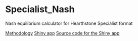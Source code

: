 # Specialist_Nash
Nash equilibrium calculator for Hearthstone Specialist format

[Methodology](https://github.com/naturewillconfess/Specialist_Nash/blob/master/Specialist.pdf)
[Shiny app](https://bruh.shinyapps.io/bruh)
[Source code for the Shiny app](https://github.com/naturewillconfess/Specialist_Nash/blob/master/Shiny/app.R)
